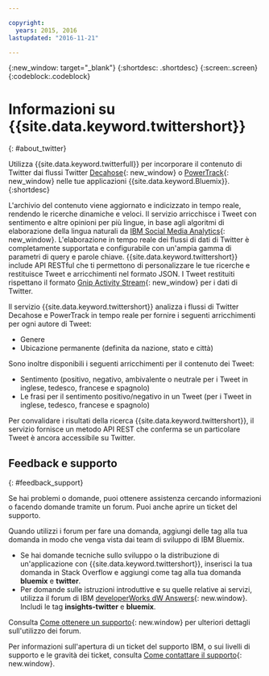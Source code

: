 ```yaml
---

copyright:
  years: 2015, 2016
lastupdated: "2016-11-21"

---
```


{:new_window: target="_blank"}
{:shortdesc: .shortdesc}
{:screen:.screen}
{:codeblock:.codeblock}

# Informazioni su {{site.data.keyword.twittershort}}
{: #about_twitter}

Utilizza {{site.data.keyword.twitterfull}} per incorporare il contenuto di Twitter dai flussi Twitter [Decahose](http://support.gnip.com/gnip2.0/){: new_window} o [PowerTrack](http://support.gnip.com/apis/powertrack2.0/){: new_window} nelle tue applicazioni {{site.data.keyword.Bluemix}}.
{:shortdesc}

L'archivio del contenuto viene aggiornato e indicizzato in tempo reale, rendendo le ricerche dinamiche e veloci. Il servizio arricchisce i Tweet con sentimento e altre opinioni per più lingue, in base agli algoritmi di elaborazione della lingua naturali da [IBM Social Media Analytics](http://www.ibm.com/software/products/en/social-media-analytics/){: new_window}. L'elaborazione in tempo reale dei flussi di dati di Twitter è completamente supportata e configurabile con un'ampia gamma di parametri di query e parole chiave. {{site.data.keyword.twittershort}} include API RESTful che ti permettono di personalizzare le tue ricerche e restituisce Tweet e arricchimenti nel formato JSON. I Tweet restituiti rispettano il formato [Gnip Activity Stream](http://support.gnip.com/){: new_window} per i dati di Twitter.

Il servizio {{site.data.keyword.twittershort}} analizza i flussi di Twitter Decahose e PowerTrack in tempo reale per fornire i seguenti arricchimenti per ogni autore di Tweet:
* Genere
* Ubicazione permanente (definita da nazione, stato e città)

Sono inoltre disponibili i seguenti arricchimenti per il contenuto dei Tweet:

* Sentimento (positivo, negativo, ambivalente o neutrale per i Tweet in inglese, tedesco, francese e spagnolo)
* Le frasi per il sentimento positivo/negativo in un Tweet (per i Tweet in inglese, tedesco, francese e spagnolo)

Per convalidare i risultati della ricerca {{site.data.keyword.twittershort}}, il servizio fornisce un metodo API REST che conferma se un particolare Tweet è ancora accessibile su Twitter. 

## Feedback e supporto 
{: #feedback_support}

Se hai problemi o domande, puoi ottenere assistenza cercando informazioni o facendo domande tramite un forum. Puoi anche aprire un ticket del supporto.

Quando utilizzi i forum per fare una domanda, aggiungi delle tag alla tua domanda in modo che venga vista dai team di sviluppo di IBM Bluemix. 
* Se hai domande tecniche sullo sviluppo o la distribuzione di un'applicazione con {{site.data.keyword.twittershort}}, inserisci la tua domanda in Stack Overflow e aggiungi come tag alla tua domanda **bluemix** e **twitter**. 
* Per domande sulle istruzioni introduttive e su quelle relative ai servizi, utilizza il forum di IBM [developerWorks dW Answers](https://developer.ibm.com/answers/topics/insights-twitter/?smartspace=bluemix){: new.window}. Includi le tag **insights-twitter** e **bluemix**.

Consulta [Come ottenere un supporto](https://new-console.ng.bluemix.net/docs/support/index.html#getting-help){: new.window} per ulteriori dettagli sull'utilizzo dei forum. 

Per informazioni sull'apertura di un ticket del supporto IBM, o sui livelli di supporto e le gravità dei ticket, consulta [Come contattare il supporto](https://new-console.ng.bluemix.net/docs/support/index.html#contacting-support){: new.window}.
